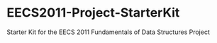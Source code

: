 # EECS2011-Project-StarterKit
Starter Kit for the EECS 2011 Fundamentals of Data Structures Project

